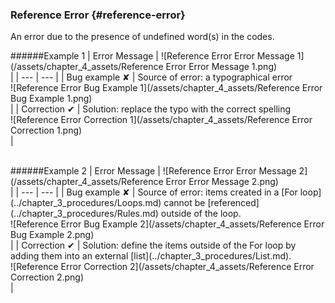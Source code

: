 ### Reference Error {#reference-error}

An error due to the presence of undefined word(s) in the codes.

######Example 1
| Error Message | ![Reference Error Error Message 1](/assets/chapter_4_assets/Reference Error Error Message 1.png)<br> |
| --- | --- |
| Bug example ✘ | Source of error: a typographical error<br>![Reference Error Bug Example 1](/assets/chapter_4_assets/Reference Error Bug Example 1.png)<br> |
| Correction ✔ | Solution: replace the typo with the correct spelling<br>![Reference Error Correction 1](/assets/chapter_4_assets/Reference Error Correction 1.png)<br> |

<br>
######Example 2
| Error Message | ![Reference Error Error Message 2](/assets/chapter_4_assets/Reference Error Error Message 2.png)<br> |
| --- | --- |
| Bug example ✘ | Source of error: items created in a [For loop](../chapter_3_procedures/Loops.md) cannot be [referenced](../chapter_3_procedures/Rules.md) outside of the loop.<br>![Reference Error Bug Example 2](/assets/chapter_4_assets/Reference Error Bug Example 2.png)<br> |
| Correction ✔ | Solution: define the items outside of the For loop by adding them into an external [list](../chapter_3_procedures/List.md).<br>![Reference Error Correction 2](/assets/chapter_4_assets/Reference Error Correction 2.png)<br> |